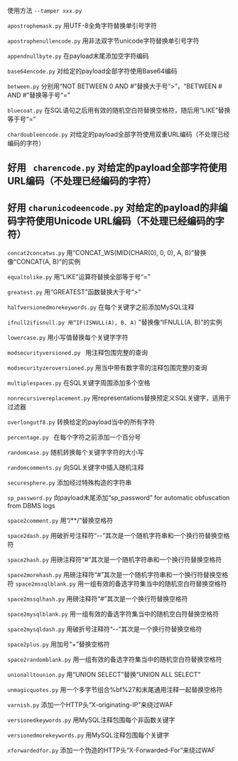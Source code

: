 使用方法 `--tamper xxx.py`

`apostrophemask.py`         用UTF-8全角字符替换单引号字符

`apostrophenullencode.py`       用非法双字节unicode字符替换单引号字符

`appendnullbyte.py`      在payload末尾添加空字符编码

`base64encode.py`        对给定的payload全部字符使用Base64编码

`between.py`             分别用“NOT BETWEEN 0 AND #”替换大于号“>”，“BETWEEN # AND #”替换等于号“=”

`bluecoat.py`        在SQL语句之后用有效的随机空白符替换空格符，随后用“LIKE”替换等于号“=”

`chardoubleencode.py`        对给定的payload全部字符使用双重URL编码（不处理已经编码的字符）

## 好用 ` charencode.py`      对给定的payload全部字符使用URL编码（不处理已经编码的字符）

## 好用 `charunicodeencode.py`       对给定的payload的非编码字符使用Unicode URL编码（不处理已经编码的字符）

`concat2concatws.py`          用“CONCAT_WS(MID(CHAR(0), 0, 0), A, B)”替换像“CONCAT(A, B)”的实例

`equaltolike.py`             用“LIKE”运算符替换全部等于号“=”

`greatest.py`            用“GREATEST”函数替换大于号“>”

`halfversionedmorekeywords.py`           在每个关键字之前添加MySQL注释

`ifnull2ifisnull.py 用“IF(ISNULL(A), B, A)`         ”替换像“IFNULL(A, B)”的实例

`lowercase.py`               用小写值替换每个关键字字符

`modsecurityversioned.py `          用注释包围完整的查询

`modsecurityzeroversioned.py`            用当中带有数字零的注释包围完整的查询

`multiplespaces.py`          在SQL关键字周围添加多个空格

`nonrecursivereplacement.py`         用representations替换预定义SQL关键字，适用于过滤器

`overlongutf8.py`            转换给定的payload当中的所有字符

`percentage.py `              在每个字符之前添加一个百分号

`randomcase.py`              随机转换每个关键字字符的大小写

`randomcomments.py`              向SQL关键字中插入随机注释

`securesphere.py`                添加经过特殊构造的字符串

`sp_password.py`              向payload末尾添加“sp_password” for automatic obfuscation from DBMS logs

`space2comment.py`               用“/**/”替换空格符

`space2dash.py`          用破折号注释符“--”其次是一个随机字符串和一个换行符替换空格符

`space2hash.py`          用磅注释符“#”其次是一个随机字符串和一个换行符替换空格符

`space2morehash.py`               用磅注释符“#”其次是一个随机字符串和一个换行符替换空格符
`space2mssqlblank.py`            用一组有效的备选字符集当中的随机空白符替换空格符

`space2mssqlhash.py`             用磅注释符“#”其次是一个换行符替换空格符

`space2mysqlblank.py`            用一组有效的备选字符集当中的随机空白符替换空格符

`space2mysqldash.py`             用破折号注释符“--”其次是一个换行符替换空格符

`space2plus.py`              用加号“+”替换空格符

`space2randomblank.py`              用一组有效的备选字符集当中的随机空白符替换空格符

`unionalltounion.py`             用“UNION SELECT”替换“UNION ALL SELECT”

`unmagicquotes.py`               用一个多字节组合%bf%27和末尾通用注释一起替换空格符

`varnish.py`                     添加一个HTTP头“X-originating-IP”来绕过WAF

`versionedkeywords.py`           用MySQL注释包围每个非函数关键字

`versionedmorekeywords.py`           用MySQL注释包围每个关键字

`xforwardedfor.py`               添加一个伪造的HTTP头“X-Forwarded-For”来绕过WAF

